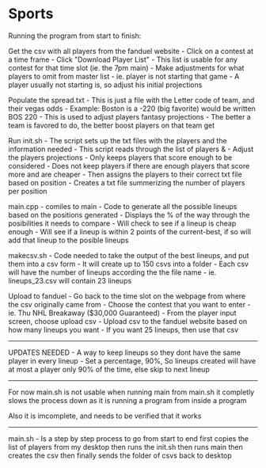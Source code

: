 # Sports

Running the program from start to finish:

Get the csv with all players from the fanduel website
    - Click on a contest at a time frame
        - Click "Download Player List"
        - This list is usable for any contest for that time slot (ie. the 7pm main)
    - Make adjustments for what players to omit from master list
        - ie. player is not starting that game
        - A player usually not starting is, so adjust his initial projections

Populate the spread.txt
    - This is just a file with the Letter code of team, and their vegas odds
        - Example: Boston is a -220 (big favorite) would be written BOS 220
        - This is used to adjust players fantasy projections
            - The better a team is favored to do, the better boost players on that team get

Run init.sh
    - The script sets up the txt files with the players and the information needed
        - This script reads through the list of players &
            - Adjust the players projections
            - Only keeps players that score enough to be considered
            - Does not keep players if there are enough players that score more and are cheaper
        - Then assigns the players to their correct txt file based on position
        - Creates a txt file summerizing the number of players per position

main.cpp
    - comiles to main
    - Code to generate all the possible lineups based on the positions generated
    - Displays the % of the way through the posibilities it needs to compare
    - Will check to see if a lineup is cheap enough
    - Will see if a lineup is within 2 points of the current-best, if so will add that lineup to the posible lineups

makecsv.sh
    - Code needed to take the output of the best lineups, and put them into a csv form
    - It will create up to 150 csvs into a folder
        - Each csv will have the number of lineups according the the file name
            - ie. lineups_23.csv will contain 23 lineups

Upload to fanduel
    - Go back to the time slot on the webpage from where the csv originally came from
    - Choose the contest that you want to enter
        - ie. Thu NHL Breakaway ($30,000 Guaranteed)
    - From the player input screen, choose upload csv
        - Upload csv to the fanduel website based on how many lineups you want
            - If you want 25 lineups, then use that csv

****************

UPDATES NEEDED
    - A way to keep lineups so they dont have the same player in every lineup
        - Set a percentage, 90%, So lineups created will have at most a player only 90% of the time, else skip to next lineup

****************
For now main.sh is not usable
when running main from main.sh it completly slows the process down
as it is running a program from inside a program

Also it is imcomplete, and needs to be verified that it works
****************
main.sh  -  Is a step by step process to go from start to end
            first copies the list of players from my desktop
            then runs the init.sh
            then runs main
            then creates the csv
            then finally sends the folder of csvs back to desktop

